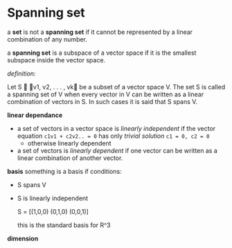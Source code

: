 # Spanning set

a **set** is not a **spanning set** if it cannot be represented by a linear combination of any number.

a **spanning set** is a subspace of a vector space if it is the smallest subspace inside the vector space.

*definition:*

Let S 􏰓 􏱅v1, v2, . . . , vk􏱆 be a subset of a vector space V. The set S is called a spanning set of V when every vector in V can be written as a linear combination of vectors in S. In such cases it is said that S spans V.

**linear dependance**

- a set of vectors in a vector space is *linearly independent* if the vector equation `c1v1 + c2v2.. = 0` has only *trivial solution* `c1 = 0, c2 = 0`
  - otherwise linearly dependent
- a set of vectors is *linearly dependent* if one vector can be written as a linear combination of another vector.

**basis** something is a basis if conditions:

- S spans V
- S is linearly independent

    S = [(1,0,0)
         (0,1,0)
         (0,0,1)]

    this is the standard basis for R^3

**dimension**
